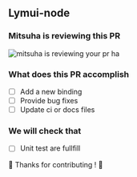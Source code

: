 ## Lymui-node

### Mitsuha is reviewing this PR

![mitsuha is reviewing your pr ha](https://www.nautiljon.com/images/perso/00/64/miyamizu_mitsuha_14046.jpg)

### What does this PR accomplish

- [ ] Add a new binding
- [ ] Provide bug fixes
- [ ] Update ci or docs files

### We will check that

- [ ] Unit test are fullfill

🐷 Thanks for contributing ! 🐷

